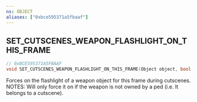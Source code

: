 ```yaml
---
ns: OBJECT
aliases: ["0xbce595371a5fbaaf"]
---
```

## SET_CUTSCENES_WEAPON_FLASHLIGHT_ON_THIS_FRAME

```c
// 0xBCE595371A5FBAAF
void SET_CUTSCENES_WEAPON_FLASHLIGHT_ON_THIS_FRAME(Object object, bool ForceOn);
```

Forces on the flashlight of a weapon object for this frame during cutscenes. NOTES: Will only force it on if the weapon is not owned by a ped (i.e. It belongs to a cutscene).

